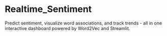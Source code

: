 # Realtime_Sentiment
Predict sentiment, visualize word associations, and track trends - all in one interactive dashboard powered by Word2Vec and Streamlit.
